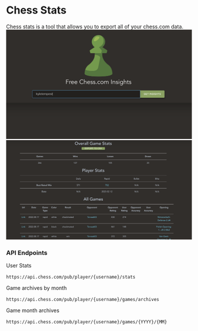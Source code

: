 # Chess Stats

Chess stats is a tool that allows you to export all of your chess.com data. 
![img](imgs/demo.png)
![img](imgs/demo2.png)

### API Endpoints

User Stats
```
https://api.chess.com/pub/player/{username}/stats
```

Game archives by month
```
https://api.chess.com/pub/player/{username}/games/archives
```

Game month archives
```
https://api.chess.com/pub/player/{username}/games/{YYYY}/{MM}
```
 